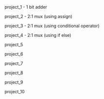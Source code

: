 project_1 - 1 bit adder

project_2 - 2:1 mux (using assign)

project_3 - 2:1 mux (using conditional operator)

project_4 - 2:1 mux (using if else)

project_5

project_6

project_7

project_8

project_9

project_10
